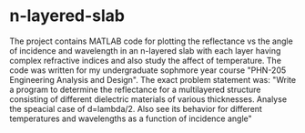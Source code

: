 # n-layered-slab
The project contains MATLAB code for plotting the reflectance vs the angle of incidence and wavelength in an n-layered slab with each layer having complex refractive indices and also study the affect of temperature. The code was written for my undergraduate sophmore year course "PHN-205 Engineering Analysis and Design". The exact problem statement was: "Write a program to determine the reflectance for a multilayered structure consisting of different dielectric materials of various thicknesses. Analyse the speacial case of d=lambda/2. Also see its behavior for different temperatures and wavelengths as a function of incidence angle"
